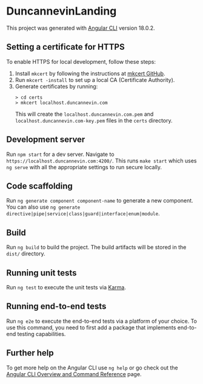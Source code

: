 # DuncannevinLanding

This project was generated with [Angular CLI](https://github.com/angular/angular-cli) version 18.0.2.

## Setting a certificate for HTTPS

To enable HTTPS for local development, follow these steps:

1. Install `mkcert` by following the instructions at [mkcert GitHub](https://github.com/FiloSottile/mkcert).
2. Run `mkcert -install` to set up a local CA (Certificate Authority).
3. Generate certificates by running:
   ```
   > cd certs
   > mkcert localhost.duncannevin.com 
   ```
   This will create the `localhost.duncannevin.com.pem` and `localhost.duncannevin.com-key.pem` files in the `certs` directory.

## Development server

Run `npm start` for a dev server. Navigate to `https://localhost.duncannevin.com:4200/`. This runs `make start` which uses `ng serve` with all the appropriate settings to run secure locally.

## Code scaffolding

Run `ng generate component component-name` to generate a new component. You can also use `ng generate directive|pipe|service|class|guard|interface|enum|module`.

## Build

Run `ng build` to build the project. The build artifacts will be stored in the `dist/` directory.

## Running unit tests

Run `ng test` to execute the unit tests via [Karma](https://karma-runner.github.io).

## Running end-to-end tests

Run `ng e2e` to execute the end-to-end tests via a platform of your choice. To use this command, you need to first add a package that implements end-to-end testing capabilities.

## Further help

To get more help on the Angular CLI use `ng help` or go check out the [Angular CLI Overview and Command Reference](https://angular.dev/tools/cli) page.

